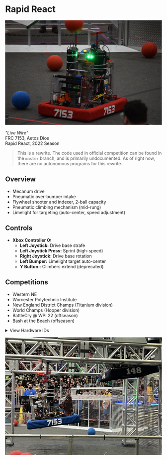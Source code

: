 # Rapid React

![Image of "Live Wire"](./Images/RobotImage1.jpg)

*"Live Wire"*<br>
FRC 7153, Aetos Dios <br>
Rapid React, 2022 Season

> This is a rewrite. The code used in official competition can be found in the `master` 
branch, and is primarily undocumented. As of right now, there are no autonomous programs 
for this rewrite.

## Overview
- Mecanum drive
- Pneumatic over-bumper intake
- Flywheel shooter and indexer, 2-ball capacity
- Pneumatic climbing mechanism (mid-rung)
- Limelight for targeting (auto-center, speed adjustment)

## Controls
* **Xbox Controller 0:**
    * **Left Joystick:** Drive base strafe
    * **Left Joystick Press:** Sprint (high-speed)
    * **Right Joystick:** Drive base rotation
    * **Left Bumper:** Limelight target auto-center
    * **Y Button:**: Climbers extend (deprecated)

## Competitions
- Western NE
- Worcester Polytechnic Institute
- New England District Champs (Titanium division)
- World Champs (Hopper division)
- BattleCry @ WPI 22 (offseason)
- Bash at the Beach (offseason)

<details><summary>View Hardware IDs</summary>

### CAN IDs
0. RoboRio
1. Main Power Distribution Hub (REV PDH)
2. ~~Climber~~ Pneumatics Hub (REV Pneumatics Hub)
3. Front Left Drive Motor (NEO/CAN Spark Max)
4. Front Right Drive Motor (NEO/CAN Spark Max)
5. Rear Left Drive Motor (NEO/CAN Spark Max)
6. Rear Right Drive Motor (NEO/CAN Spark Max)
7. Shooter Motor 1 (NEO/CAN Spark Max)
8. Shooter Motor 2 (NEO/CAN Spark Max)
9. Intake Wheel Motor (AndyMark NeveRest/TalonSRX)
10. Indexer Wheel Motor (Falcon500/TalonFX)
11. *(unassigned)*
12. ~~Intake Pneumatics Hub (CTRE Pneumatics Control Module)~~

### ~~Intake Pneumatics Hub (CAN 12)~~
4. ~~Right Extend Channel~~
5. ~~Right Retract Channel~~
6. ~~Left Retract Channel~~
7. ~~Left Extend Channel~~

> Originally, the CTRE PCM (CAN 12) was used for the intake solenoids, which operated
at 12V, and the REV PH (CAN 2) was used for the climbing solenoids, which operated 
at 24V. After the climbing pistons and solenoids were removed, the intake solenoids 
were moved to the REV PH, and the CTRE PCM was removed.

</details>

![Image of "Live Wire" Climbing](./Images/RobotImage2.jpg)
